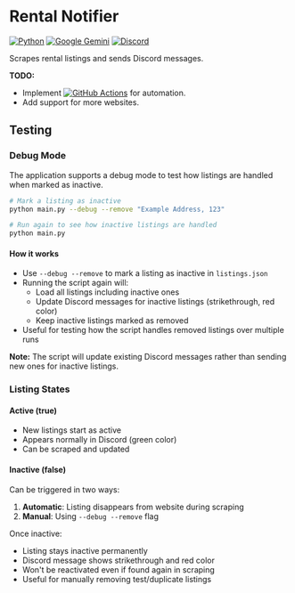 # Rental Notifier

[![Python](https://img.shields.io/badge/Python-3776AB?logo=python&logoColor=white&style=for-the-badge)](https://github.com/python)
[![Google Gemini](https://img.shields.io/badge/Google%20Gemini-886FBF?logo=googlegemini&logoColor=white&style=for-the-badge)](https://github.com/google-gemini)
[![Discord](https://img.shields.io/badge/Discord-%235865F2.svg?&logo=discord&logoColor=white&style=for-the-badge)](https://github.com/discord)

Scrapes rental listings and sends Discord messages.

**TODO:**
* Implement [![GitHub Actions](https://img.shields.io/badge/GitHub_Actions-2088FF?logo=github-actions&logoColor=white)](https://docs.github.com/en/actions) for automation.
* Add support for more websites.

## Testing

### Debug Mode
The application supports a debug mode to test how listings are handled when marked as inactive.

```bash
# Mark a listing as inactive
python main.py --debug --remove "Example Address, 123"

# Run again to see how inactive listings are handled
python main.py
```

#### How it works
- Use `--debug --remove` to mark a listing as inactive in `listings.json`
- Running the script again will:
  - Load all listings including inactive ones
  - Update Discord messages for inactive listings (strikethrough, red color)
  - Keep inactive listings marked as removed
- Useful for testing how the script handles removed listings over multiple runs

**Note:** The script will update existing Discord messages rather than sending new ones for inactive listings.

### Listing States

#### Active (true)
- New listings start as active
- Appears normally in Discord (green color)
- Can be scraped and updated

#### Inactive (false)
Can be triggered in two ways:
1. **Automatic**: Listing disappears from website during scraping
2. **Manual**: Using `--debug --remove` flag

Once inactive:
- Listing stays inactive permanently
- Discord message shows strikethrough and red color
- Won't be reactivated even if found again in scraping
- Useful for manually removing test/duplicate listings